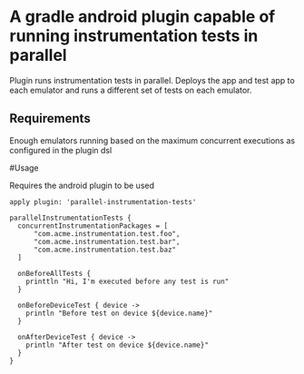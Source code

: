 # A gradle android plugin capable of running instrumentation tests in parallel

Plugin runs instrumentation tests in parallel.  Deploys the app and test app to each emulator and runs a different set of tests on each emulator.  

## Requirements
Enough emulators running based on the maximum concurrent executions as configured in the plugin dsl

#Usage

Requires the android plugin to be used


````
apply plugin: 'parallel-instrumentation-tests'

parallelInstrumentationTests {
  concurrentInstrumentationPackages = [
	  "com.acme.instrumentation.test.foo",
  	  "com.acme.instrumentation.test.bar",
	  "com.acme.instrumentation.test.baz"
  ]

  onBeforeAllTests {
    printtln "Hi, I'm executed before any test is run"
  }

  onBeforeDeviceTest { device ->
    println "Before test on device ${device.name}"
  }

  onAfterDeviceTest { device ->
    println "After test on device ${device.name}"
  }
}
````